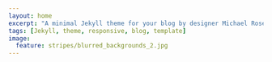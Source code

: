 ```yaml
---
layout: home
excerpt: "A minimal Jekyll theme for your blog by designer Michael Rose."
tags: [Jekyll, theme, responsive, blog, template]
image:
  feature: stripes/blurred_backgrounds_2.jpg
---
```

